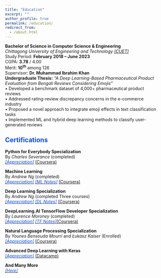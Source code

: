 ```yaml
---
title: "Education"
excerpt: ""
author_profile: true
permalink: /education/
redirect_from: 
  - /about.html
---
```

**Bachelor of Science in Computer Science & Engineering**  
*Chittagong University of Engineering and Technology [(CUET)](https://www.cuet.ac.bd/dept/cse)*  
Study Period: <b>February 2018 – June 2023</b>  
CGPA: **3.78** / 4.00  
Merit: <b>10<sup>th</sup></b> among 126  
Supervisor: **Dr. Muhammad Ibrahim Khan**  
**Undergraduate Thesis:** *“A Deep Learning-Based Pharmaceutical Product Evaluation from Bengali Reviews Considering Emojis”*  
• Developed a benchmark dataset of 4,000+ pharmaceutical product reviews  
• Addressed rating-review discrepancy concerns in the e-commerce industry  
• Proposed a novel approach to integrate emoji effects in text classification tasks  
• Implemented ML and hybrid deep learning methods to classify user-generated reviews 


<!-- 
## <font color="#00cc66"> Academic Appointments </font>
 **Graduate Research/Teaching Assistant <font color="#541A75">[Sep 2022 - Ongoing]</font>**   
 *Departmet of Computer Science, Dartmouth College*

 **Assistant Professor (on leave) <font color="#541A75">[July 2022 - Aug 2022]</font>**   
 *Departmet of Computer Science and Engineering, CUET*
 
 **Lecturer <font color="#541A75">[July 2019 - June 2022]</font>**   
 *Department of Computer Science and Engineering, CUET*

 **Research Assistant <font color="#541A75">[Dec 2018 - June 2019]</font>**    
 *CUET NLP Lab* -->

## <font color="#0049FF"> Certifications </font>

**Python for Everybody Specialization**    
By *Charles Severance* (completed)  
[*<font color="#0049FF">[Appreciation]</font>*](https://www.coursera.org/account/accomplishments/specialization/certificate/GXDXN53LKC54) [(Coursera)](https://www.coursera.org/specializations/python)


**Machine Learning**  
By *Andrew Ng* (completed)  
[*<font color="#0049FF">[Appreciation]</font>*](https://www.coursera.org/account/accomplishments/certificate/9GUTKBGMTEEP) [*<font color="#0049FF">[ML Notes]</font>*](https://drive.google.com/file/d/1mqXsQkUZ1cqxOR8fD6wJ9QS_K8Fg56RV/view?usp=share_link) [(Coursera)](https://www.coursera.org/specializations/machine-learning-introduction)

**Deep Learning Specialization**  
By *Andrew Ng* (completed Three courses)  
[*<font color="#0049FF">[Appreciation]</font>*](https://www.linkedin.com/in/aminur-rahman-642913161/details/certifications/) [*<font color="#0049FF">[DL Notes]</font>*](https://drive.google.com/drive/folders/1IXYPbdoyhZVLJhFOCk7LImiaMFJ0aWf5?usp=share_link) [(Coursera)](https://www.coursera.org/specializations/deep-learning)

          
**DeepLearning.AI TensorFlow Developer Specialization**  
By *Laurence Moroney* (completed)  
[*<font color="#0049FF">[Appreciation]</font>*](https://www.coursera.org/account/accomplishments/specialization/certificate/DY793JL8LD2L) [*<font color="#0049FF">[TF Notes]</font>*](https://drive.google.com/drive/folders/1IXYPbdoyhZVLJhFOCk7LImiaMFJ0aWf5?usp=share_link)[(Coursera)](https://www.coursera.org/professional-certificates/tensorflow-in-practice)


**Natural Language Processing Specialization**  
By *Younes Bensouda Mourri* and *Łukasz Kaiser* (Enrolled)  
[*<font color="#0049FF">[Appreciation]</font>*](https://www.coursera.org/account/accomplishments/certificate/GN8S9YKJWNJK) [(Coursera)](https://www.coursera.org/specializations/natural-language-processing?)



**Advanced Deep Learning with Keras**    
[*<font color="#0049FF">[Appreciation]</font>*](https://www.datacamp.com/statement-of-accomplishment/course/274ab1d7f13f7a413b62cf5a51d833a614e0c0f7) [(Datacamp)](https://www.datacamp.com/courses/advanced-deep-learning-with-keras)

**And Many More**  
[*<font color="#0049FF">[Here]</font>*](https://www.linkedin.com/in/aminur-rahman-642913161/details/certifications/)
